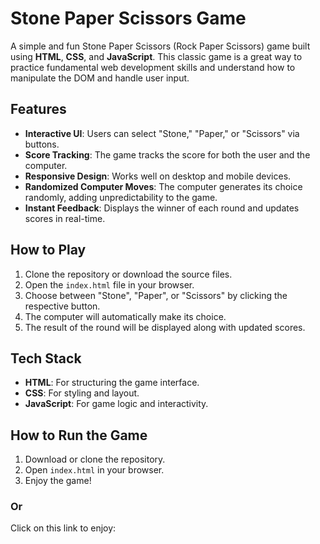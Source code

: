 <h1>Stone Paper Scissors Game</h1>

<p>A simple and fun Stone Paper Scissors (Rock Paper Scissors) game built using <strong>HTML</strong>, <strong>CSS</strong>, and <strong>JavaScript</strong>. This classic game is a great way to practice fundamental web development skills and understand how to manipulate the DOM and handle user input.</p>

<h2>Features</h2>
<ul>
  <li><strong>Interactive UI</strong>: Users can select "Stone," "Paper," or "Scissors" via buttons.</li>
  <li><strong>Score Tracking</strong>: The game tracks the score for both the user and the computer.</li>
  <li><strong>Responsive Design</strong>: Works well on desktop and mobile devices.</li>
  <li><strong>Randomized Computer Moves</strong>: The computer generates its choice randomly, adding unpredictability to the game.</li>
  <li><strong>Instant Feedback</strong>: Displays the winner of each round and updates scores in real-time.</li>
</ul>

<h2>How to Play</h2>
<ol>
  <li>Clone the repository or download the source files.</li>
  <li>Open the <code>index.html</code> file in your browser.</li>
  <li>Choose between "Stone", "Paper", or "Scissors" by clicking the respective button.</li>
  <li>The computer will automatically make its choice.</li>
  <li>The result of the round will be displayed along with updated scores.</li>
</ol>

<h2>Tech Stack</h2>
<ul>
  <li><strong>HTML</strong>: For structuring the game interface.</li>
  <li><strong>CSS</strong>: For styling and layout.</li>
  <li><strong>JavaScript</strong>: For game logic and interactivity.</li>
</ul>

<h2>How to Run the Game</h2>
<ol>
  <li>Download or clone the repository.</li>
  <li>Open <code>index.html</code> in your browser.</li>
  <li>Enjoy the game!</li>
</ol>
<h3>Or</h3>
<p>Click on this link to enjoy: <a href="https://akshatsharma2003.github.io/Stone-Paper-Scissors-Game/"></a> </p>
